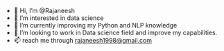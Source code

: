 - 👋 Hi, I’m @Rajaneesh
- 👀 I’m interested in data science 
- 🌱 I’m currently improving my Python and NLP knowledge
- 💞️ I’m looking to work in Data science field and improve my capabilities.
- 📫 reach me through rajaneesh1998@gmail.com

<!---
Rajaneesh98/Rajaneesh98 is a ✨ special ✨ repository because its `README.md` (this file) appears on your GitHub profile.
You can click the Preview link to take a look at your changes.
--->
